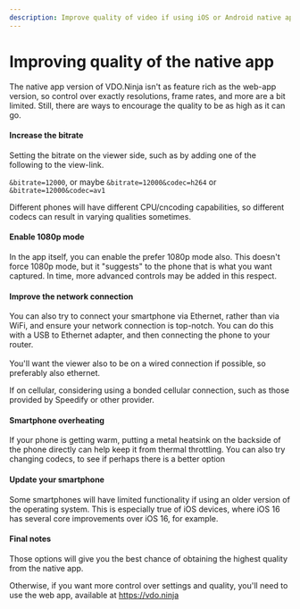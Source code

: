 ```yaml
---
description: Improve quality of video if using iOS or Android native app versions
---
```


# Improving quality of the native app

The native app version of VDO.Ninja isn't as feature rich as the web-app version, so control over exactly resolutions, frame rates, and more are a bit limited. Still, there are ways to encourage the quality to be as high as it can go.

#### Increase the bitrate

Setting the bitrate on the viewer side, such as by adding one of the following to the view-link.

`&bitrate=12000`, or maybe `&bitrate=12000&codec=h264` or `&bitrate=12000&codec=av1`

Different phones will have different CPU/cncoding capabilities, so different codecs can result in varying qualities sometimes.

#### Enable 1080p mode

In the app itself, you can enable the prefer 1080p mode also. This doesn't force 1080p mode, but it "suggests" to the phone that is what you want captured. In time, more advanced controls may be added in this respect.

#### Improve the network connection

You can also try to connect your smartphone via Ethernet, rather than via WiFi, and ensure your network connection is top-notch. You can do this with a USB to Ethernet adapter, and then connecting the phone to your router.\
\
You'll want the viewer also to be on a wired connection if possible, so preferably also ethernet.

If on cellular, considering using a bonded cellular connection, such as those provided by Speedify or other provider.

#### Smartphone overheating

If your phone is getting warm, putting a metal heatsink on the backside of the phone directly can help keep it from thermal throttling. You can also try changing codecs, to see if perhaps there is a better option

#### Update your smartphone

Some smartphones will have limited functionality if using an older version of the operating system. This is especially true of iOS devices, where iOS 16 has several core improvements over iOS 16, for example.

#### Final notes

Those options will give you the best chance of obtaining the highest quality from the native app.

Otherwise, if you want more control over settings and quality, you'll need to use the web app, available at https://vdo.ninja

